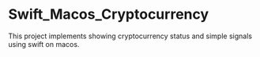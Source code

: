 # Swift_Macos_Cryptocurrency
This project implements showing cryptocurrency status and simple signals using swift on macos.
